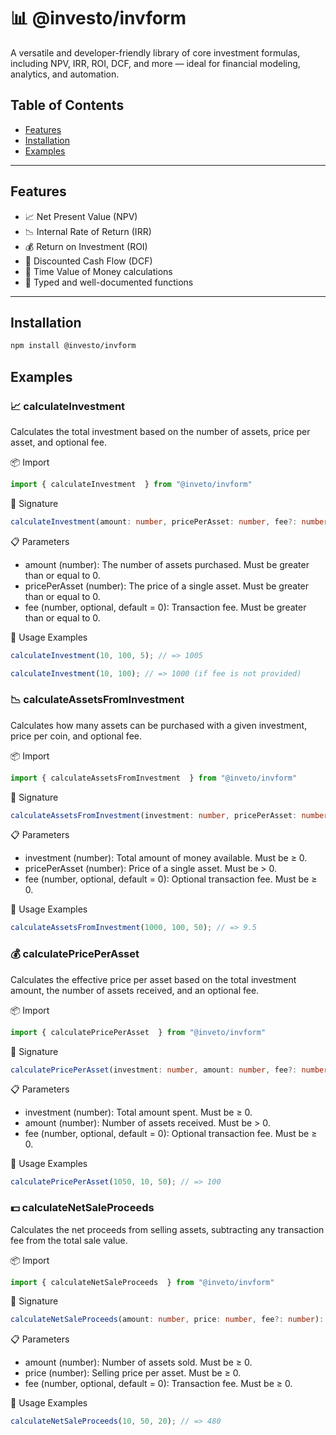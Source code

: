 # 📊 @investo/invform

A versatile and developer-friendly library of core investment formulas, including NPV, IRR, ROI, DCF, and more — ideal for financial modeling, analytics, and automation.

## Table of Contents

- [Features](#Features)
- [Installation](#Installation)
- [Examples](#Examples)

---

## Features

- 📈 Net Present Value (NPV)
- 📉 Internal Rate of Return (IRR)
- 💰 Return on Investment (ROI)
- 📆 Discounted Cash Flow (DCF)
- 🧮 Time Value of Money calculations
- 🔧 Typed and well-documented functions

---

## Installation

```bash
npm install @investo/invform
```

## Examples

### 📈 calculateInvestment

Calculates the total investment based on the number of assets, price per asset, and optional fee.

📦 Import
```ts
import { calculateInvestment  } from "@inveto/invform"
```

🧮 Signature
```ts
calculateInvestment(amount: number, pricePerAsset: number, fee?: number): number
```

📋 Parameters
 - amount (number): The number of assets purchased. Must be greater than or equal to 0.
 - pricePerAsset (number): The price of a single asset. Must be greater than or equal to 0.
 - fee (number, optional, default = 0): Transaction fee. Must be greater than or equal to 0.

🧪 Usage Examples
```ts
calculateInvestment(10, 100, 5); // => 1005

calculateInvestment(10, 100); // => 1000 (if fee is not provided)
```

### 📉 calculateAssetsFromInvestment

Calculates how many assets can be purchased with a given investment, price per coin, and optional fee.

📦 Import
```ts
import { calculateAssetsFromInvestment  } from "@inveto/invform"
```

🧮 Signature
```ts
calculateAssetsFromInvestment(investment: number, pricePerAsset: number, fee?: number): number
```

📋 Parameters
 - investment (number): Total amount of money available. Must be ≥ 0.
 - pricePerAsset (number): Price of a single asset. Must be > 0.
 - fee (number, optional, default = 0): Optional transaction fee. Must be ≥ 0.

🧪 Usage Examples
```ts
calculateAssetsFromInvestment(1000, 100, 50); // => 9.5
```

### 💰 calculatePricePerAsset

Calculates the effective price per asset based on the total investment amount, the number of assets received, and an optional fee.

📦 Import
```ts
import { calculatePricePerAsset  } from "@inveto/invform"
```

🧮 Signature
```ts
calculatePricePerAsset(investment: number, amount: number, fee?: number): number
```

📋 Parameters
 - investment (number): Total amount spent. Must be ≥ 0.
 - amount (number): Number of assets received. Must be > 0.
 - fee (number, optional, default = 0): Optional transaction fee. Must be ≥ 0.

🧪 Usage Examples
```ts
calculatePricePerAsset(1050, 10, 50); // => 100
```

### 💵 calculateNetSaleProceeds

Calculates the net proceeds from selling assets, subtracting any transaction fee from the total sale value.

📦 Import
```ts
import { calculateNetSaleProceeds  } from "@inveto/invform"
```

🧮 Signature
```ts
calculateNetSaleProceeds(amount: number, price: number, fee?: number): number
```

📋 Parameters
 - amount (number): Number of assets sold. Must be ≥ 0.
 - price (number): Selling price per asset. Must be ≥ 0.
 - fee (number, optional, default = 0): Transaction fee. Must be ≥ 0.

🧪 Usage Examples
```ts
calculateNetSaleProceeds(10, 50, 20); // => 480
```